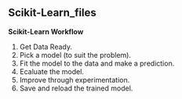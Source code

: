## Scikit-Learn_files
**Scikit-Learn Workflow**

1. Get Data Ready.
2. Pick a model (to suit the problem).
3. Fit the model to the data and make a prediction.
4. Ecaluate the model.
5. Improve through experimentation.
6. Save and reload the trained model.
